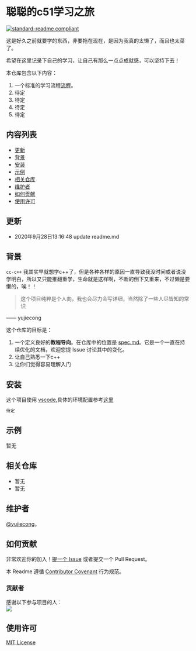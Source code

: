 # 聪聪的c51学习之旅

[![standard-readme compliant](https://img.shields.io/badge/readme%20style-standard-brightgreen.svg?style=flat-square)](https://github.com/yujiecong/cc-c51-learning)

这是好久之前就要学的东西，非要拖在现在，是因为我真的太懒了，而且也太菜了。

希望在这里记录下自己的学习，让自己有那么一点点成就感，可以坚持下去！  

本仓库包含以下内容：

1. 一个标准的学习流程[流程](spec.md)。
2. 待定
3. 待定
4. 待定
5. 待定

## 内容列表
- [更新](#更新)
- [背景](#背景)
- [安装](#安装)
- [示例](#示例)
- [相关仓库](#相关仓库)
- [维护者](#维护者)
- [如何贡献](#如何贡献)
- [使用许可](#使用许可)
## 更新
- 2020年9月28日13:16:48 update readme.md

## 背景

`cc-c++` 我其实早就想学c++了，但是各种各样的原因一直导致我没时间或者说没学明白，所以又只能推翻重学，生命就是这样啊，不断的倒下又重来，不过懒是要懒的，唉！！

> 这个项目纯粹是个人向，我也会尽力会写详细，当然除了一些人尽皆知的常识  

—— yujiecong

这个仓库的目标是：

1. 一个定义良好的**教程导向**。在仓库中的位置是 [spec.md](spec.md)。它是一个一直在持续优化的文档，欢迎您提 Issue 讨论其中的变化。
2. 让自己熟悉一下c++
3. 让你们觉得容易理解入门

## 安装

这个项目使用 [vscode](https://code.visualstudio.com/),具体的环境配置参考[这里](https://www.php.cn/tool/vscode/441244.html)

```sh
待定
```


## 示例

暂无

## 相关仓库

- 暂无
- 暂无

## 维护者

[@yujiecong](https://github.com/yujiecong)。

## 如何贡献

非常欢迎你的加入！[提一个 Issue](https://github.com/yujiecong/cc-c51-learning/issues/new) 或者提交一个 Pull Request。


本 Readme 遵循 [Contributor Covenant](http://contributor-covenant.org/version/1/3/0/) 行为规范。

### 贡献者

感谢以下参与项目的人：  
<a href="graphs/contributors"><img src="https://avatars2.githubusercontent.com/u/44287052?s=60&amp;v=4" /></a>


## 使用许可
[MIT License](https://github.com/yujiecong/yjc-c--from-s-to-b/blob/master/LICENSE)
